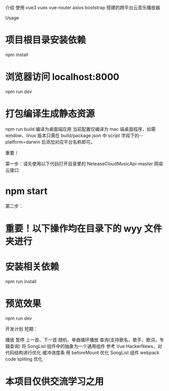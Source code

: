 介绍
使用 vue3 vuex vue-router axios bootstrap 搭建的跨平台云音乐播放器

Usage

# 项目根目录安装依赖

npm install

# 浏览器访问 localhost:8000

npm run dev

# 打包编译生成静态资源

npm run build
编译为桌面端应用
当前配置仅编译为 mac 端桌面程序，如需 window、linux 版本只需在 build/package.json 中 script 字段下的--platform=darwin 后添加对应平台名称即可。

重要！

第一步：请先使用以下代码打开目录里的 NeteaseCloudMusicApi-master 网易云接口

# npm start

第二步：

# 重要！以下操作均在目录下的 wyy 文件夹进行

# 安装相关依赖

npm run install

# 预览效果

npm run dev

开发计划
短期：

播放
暂停
上一首、下一首
随机、单曲循环播放
查询(支持歌名，歌手，歌词，专辑查询)
将 SongList 组件中的抽象为一个通用组件
参考 Vue HackerNews，对代码结构进行优化
缓冲进度条
用 beforeMount 优化 SongList 组件
webpack code spliting 优化

# 本项目仅供交流学习之用
